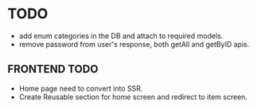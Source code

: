 # TODO

- add enum categories in the DB and attach to required models.
- remove password from user's response, both getAll and getByID apis.

## FRONTEND TODO

- Home page need to convert into SSR.
- Create Reusable section for home screen and redirect to item screen.
